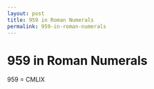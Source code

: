 ```yaml
---
layout: post
title: 959 in Roman Numerals
permalink: 959-in-roman-numerals
---
```


# 959 in Roman Numerals

959 = CMLIX
